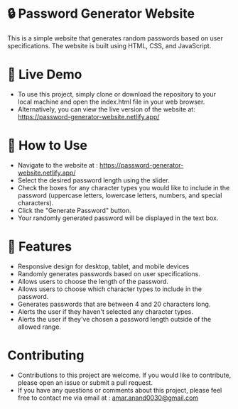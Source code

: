 # 🔒 Password Generator Website
This is a simple website that generates random passwords based on user specifications. The website is built using HTML, CSS, and JavaScript.

# 🚀  Live Demo
- To use this project, simply clone or download the repository to your local machine and open the index.html file in your web browser.
- Alternatively, you can view the live version of the website at: https://password-generator-website.netlify.app/

# 🚀  How to Use
- Navigate to the website at : https://password-generator-website.netlify.app/
- Select the desired password length using the slider.
- Check the boxes for any character types you would like to include in the password (uppercase letters, lowercase letters, numbers, and special characters).
- Click the "Generate Password" button.
- Your randomly generated password will be displayed in the text box.

# 🎉 Features

- Responsive design for desktop, tablet, and mobile devices
- Randomly generates passwords based on user specifications.
- Allows users to choose the length of the password.
- Allows users to choose which character types to include in the password.
- Generates passwords that are between 4 and 20 characters long.
- Alerts the user if they haven't selected any character types.
- Alerts the user if they've chosen a password length outside of the allowed range.


# Contributing
- Contributions to this project are welcome. If you would like to contribute, please open an issue or submit a pull request.
- If you have any questions or comments about this project, please feel free to contact me via email at : amar.anand0030@gmail.com


